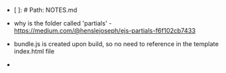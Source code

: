 * [ ]: # Path: NOTES.md

* why is the folder called 'partials' - https://medium.com/@henslejoseph/ejs-partials-f6f102cb7433

* bundle.js is created upon build, so no need to reference in the template index.html file
* 
